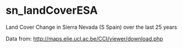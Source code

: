 # sn_landCoverESA

Land Cover Change in Sierra Nevada (S Spain) over the last 25 years 

Data from: http://maps.elie.ucl.ac.be/CCI/viewer/download.php 